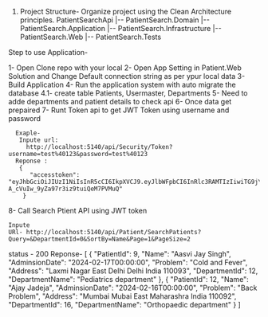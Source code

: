 1. Project Structure- 
       Organize project using the Clean Architecture principles.
   PatientSearchApi
|-- PatientSearch.Domain
|-- PatientSearch.Application
|-- PatientSearch.Infrastructure
|-- PatientSearch.Web
|-- PatientSearch.Tests




Step to use Application-

1- Open Clone repo with your local
2- Open App Setting in Patient.Web Solution and Change Default connection string as per ypur local data
3- Build Application
4- Run the application system with auto migrate the database 
      4.1- create table Patients, Usermaster, Departments
5- Need to adde departments and patient details to check api
6- Once data get prepaired 
7- Runt Token api to get JWT Token using username and password
       
      Exaple-
       Inpute url: 
         http://localhost:5140/api/Security/Token?username=test%40123&password=test%40123
      Reponse :
       {
          "accesstoken": "eyJhbGciOiJIUzI1NiIsInR5cCI6IkpXVCJ9.eyJlbWFpbCI6InRlc3RAMTIzIiwiTG9jYXRpb24iOiIiLCJJc0FkbWluIjoidHJ1ZSIsImp0aSI6Ijk2YmMwYjg1LWI4MjMtNGM4MC05OTQwLTlmMDM2YjcxODAyMiIsImV4cCI6MTcwODM1MDcyNSwiaXNzIjoiVmFsaWRJc3N1ZXIiLCJhdWQiOiJWYWxpZEF1ZGllbmNlIn0.AZVPXmZgE91-A_cVuIw_9yZa97r3iz9tuiQeM7PVMuQ"
        }  
8- Call Search Ptient API using JWT token 

    Inpute 
    URl- http://localhost:5140/api/Patient/SearchPatients?Query=&DepartmentId=0&SortBy=Name&Page=1&PageSize=2
   status - 200
    Reponse- [
    {
        "PatientId": 9,
        "Name": "Aasvi Jay Singh",
        "AdminsionDate": "2024-02-17T00:00:00",
        "Problem": "Cold and Fever",
        "Address": "Laxmi Nagar East Delhi Delhi India 110093",
        "DepartmentId": 12,
        "DepartmentName": "Pediatrics department"
    },
    {
        "PatientId": 12,
        "Name": "Ajay Jadeja",
        "AdminsionDate": "2024-02-16T00:00:00",
        "Problem": "Back Problem",
        "Address": "Mumbai Mubai East Maharashra India 110092",
        "DepartmentId": 16,
        "DepartmentName": "Orthopaedic department"
    }
]
   
      
